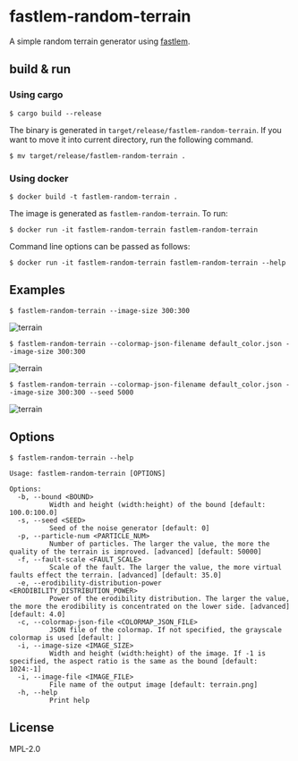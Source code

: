 # fastlem-random-terrain

A simple random terrain generator using [fastlem](https://crates.io/crates/fastlem).

## build & run

### Using cargo

```
$ cargo build --release
```

The binary is generated in `target/release/fastlem-random-terrain`. If you want to move it into current directory, run the following command.
```
$ mv target/release/fastlem-random-terrain .
```

### Using docker

```
$ docker build -t fastlem-random-terrain .
```

The image is generated as `fastlem-random-terrain`. To run:
```
$ docker run -it fastlem-random-terrain fastlem-random-terrain
```

Command line options can be passed as follows:

```
$ docker run -it fastlem-random-terrain fastlem-random-terrain --help
```

## Examples

```
$ fastlem-random-terrain --image-size 300:300
```
![terrain](https://github.com/TadaTeruki/fastlem-random-terrain/assets/69315285/d0108ec7-bed7-4dd2-8b5f-48aa4805979e)

```
$ fastlem-random-terrain --colormap-json-filename default_color.json --image-size 300:300
```
![terrain](https://github.com/TadaTeruki/fastlem-random-terrain/assets/69315285/26b82599-01e6-4a8c-80a1-0e9c936d19e4)

```
$ fastlem-random-terrain --colormap-json-filename default_color.json --image-size 300:300 --seed 5000
```
![terrain](https://github.com/TadaTeruki/fastlem-random-terrain/assets/69315285/565bb330-dd3d-4976-8c72-acf3816e499e)



## Options

```
$ fastlem-random-terrain --help
```

```
Usage: fastlem-random-terrain [OPTIONS]

Options:
  -b, --bound <BOUND>
          Width and height (width:height) of the bound [default: 100.0:100.0]
  -s, --seed <SEED>
          Seed of the noise generator [default: 0]
  -p, --particle-num <PARTICLE_NUM>
          Number of particles. The larger the value, the more the quality of the terrain is improved. [advanced] [default: 50000]
  -f, --fault-scale <FAULT_SCALE>
          Scale of the fault. The larger the value, the more virtual faults effect the terrain. [advanced] [default: 35.0]
  -e, --erodibility-distribution-power <ERODIBILITY_DISTRIBUTION_POWER>
          Power of the erodibility distribution. The larger the value, the more the erodibility is concentrated on the lower side. [advanced] [default: 4.0]
  -c, --colormap-json-file <COLORMAP_JSON_FILE>
          JSON file of the colormap. If not specified, the grayscale colormap is used [default: ]
  -i, --image-size <IMAGE_SIZE>
          Width and height (width:height) of the image. If -1 is specified, the aspect ratio is the same as the bound [default: 1024:-1]
  -i, --image-file <IMAGE_FILE>
          File name of the output image [default: terrain.png]
  -h, --help
          Print help
```

## License

MPL-2.0
